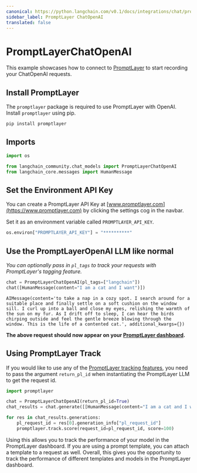 ```yaml
---
canonical: https://python.langchain.com/v0.1/docs/integrations/chat/promptlayer_chatopenai
sidebar_label: PromptLayer ChatOpenAI
translated: false
---
```


# PromptLayerChatOpenAI

This example showcases how to connect to [PromptLayer](https://www.promptlayer.com) to start recording your ChatOpenAI requests.

## Install PromptLayer

The `promptlayer` package is required to use PromptLayer with OpenAI. Install `promptlayer` using pip.

```python
pip install promptlayer
```

## Imports

```python
import os

from langchain_community.chat_models import PromptLayerChatOpenAI
from langchain_core.messages import HumanMessage
```

## Set the Environment API Key

You can create a PromptLayer API Key at [www.promptlayer.com](https://www.promptlayer.com) by clicking the settings cog in the navbar.

Set it as an environment variable called `PROMPTLAYER_API_KEY`.

```python
os.environ["PROMPTLAYER_API_KEY"] = "**********"
```

## Use the PromptLayerOpenAI LLM like normal

*You can optionally pass in `pl_tags` to track your requests with PromptLayer's tagging feature.*

```python
chat = PromptLayerChatOpenAI(pl_tags=["langchain"])
chat([HumanMessage(content="I am a cat and I want")])
```

```output
AIMessage(content='to take a nap in a cozy spot. I search around for a suitable place and finally settle on a soft cushion on the window sill. I curl up into a ball and close my eyes, relishing the warmth of the sun on my fur. As I drift off to sleep, I can hear the birds chirping outside and feel the gentle breeze blowing through the window. This is the life of a contented cat.', additional_kwargs={})
```

**The above request should now appear on your [PromptLayer dashboard](https://www.promptlayer.com).**

## Using PromptLayer Track

If you would like to use any of the [PromptLayer tracking features](https://magniv.notion.site/Track-4deee1b1f7a34c1680d085f82567dab9), you need to pass the argument `return_pl_id` when instantiating the PromptLayer LLM to get the request id.

```python
import promptlayer

chat = PromptLayerChatOpenAI(return_pl_id=True)
chat_results = chat.generate([[HumanMessage(content="I am a cat and I want")]])

for res in chat_results.generations:
    pl_request_id = res[0].generation_info["pl_request_id"]
    promptlayer.track.score(request_id=pl_request_id, score=100)
```

Using this allows you to track the performance of your model in the PromptLayer dashboard. If you are using a prompt template, you can attach a template to a request as well.
Overall, this gives you the opportunity to track the performance of different templates and models in the PromptLayer dashboard.